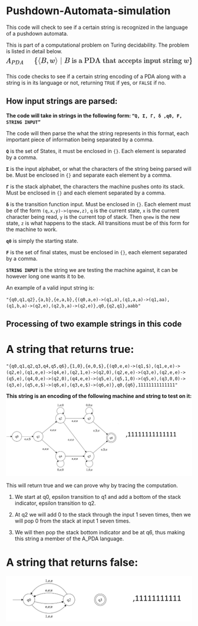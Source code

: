 # Pushdown-Automata-simulation
This code will check to see if a certain string is recognized in the language of a pushdown automata.

This is part of a computational problem on Turing decidability. The problem is listed in detail below.
![Image](Images/Screenshot%202024-12-10%20155719.png)

This code checks to see if a certain string encoding of a PDA along with a string is in its language or not, returning `TRUE` if yes, or `FALSE` if no. 

## How input strings are parsed:


**The code will take in strings in the following form: `“Q, Σ, Γ, δ ,q0, F, STRING INPUT”`**

The code will then parse the what the string represents in this format, each important piece of information being separated by a comma.

**`Q`** is the set of States, it must be enclosed in `{}`. Each element is separated by a comma.

**`Σ`** is the input alphabet, or what the characters of the string being parsed will be. Must be enclosed in `{}` and separate each element by a comma.

**`Γ`** is the stack alphabet, the characters the machine pushes onto its stack. Must be enclosed in `{}` and each element separated by a comma.

**`δ`** is the transition function input. Must be enclosed in `{}`. Each element must be of the form `(q,x,y)->(qnew,z)`, `q` is the current state, `x` is the current character being read, `y` is the current top of stack. Then `qnew` is the new state, `z` is what happens to the stack. All transitions must be of this form for the machine to work.

**`q0`** is simply the starting state.

**`F`** is the set of final states, must be enclosed in `{}`, each element separated by a comma.

**`STRING INPUT`** is the string we are testing the machine against, it can be however long one wants it to be.



An example of a valid input string is:

`"{q0,q1,q2},{a,b},{e,a,b},{(q0,a,e)->(q1,a),(q1,a,a)->(q1,aa),(q1,b,a)->(q2,e),(q2,b,a)->(q2,e)},q0,{q2,q1},aabb"`

## Processing of two example strings in this code

# A string that returns true:

`"{q0,q1,q2,q3,q4,q5,q6},{1,0},{e,0,$},{(q0,e,e)->(q1,$),(q1,e,e)->(q2,e),(q1,e,e)->(q4,e),(q2,1,e)->(q2,0),(q2,e,e)->(q3,e),(q2,e,e)->(q5,e),(q4,0,e)->(q2,0),(q4,e,e)->(q5,e),(q5,1,0)->(q5,e),(q3,0,0)->(q3,e),(q5,e,$)->(q6,e),(q3,e,$)->(q6,e)},q0,{q6},11111111111111"`

**This string is an encoding of the following machine and string to test on it:**
![Image](Images/string%20in%20PDA%20set.png)

This will return true and we can prove why by tracing the computation. 

1. We start at q0, epsilon transition to q1 and add a bottom of the stack indicator, epsilon transition to q2. 

2. At q2 we will add 0 to the stack through the input 1 seven times, then we will pop 0 from the stack at input 1 seven times. 

3. We will then pop the stack bottom indicator and be at q6, thus making this string a member of the A_PDA language.


# A string that returns false:
![Image](Images/notin%20PDA%20set.png)











